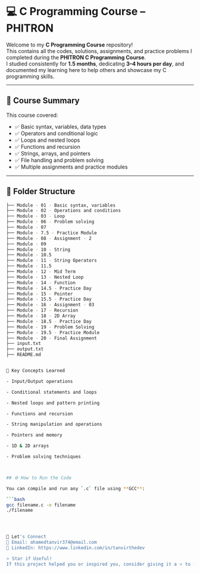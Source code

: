 # 💻 C Programming Course – PHITRON

Welcome to my **C Programming Course** repository!  
This contains all the codes, solutions, assignments, and practice problems I completed during the **PHITRON C Programming Course**.  
I studied consistently for **1.5 months**, dedicating **3–4 hours per day**, and documented my learning here to help others and showcase my C programming skills.

---

## 📘 Course Summary

This course covered:
- ✅ Basic syntax, variables, data types
- ✅ Operators and conditional logic
- ✅ Loops and nested loops
- ✅ Functions and recursion
- ✅ Strings, arrays, and pointers
- ✅ File handling and problem solving
- ✅ Multiple assignments and practice modules

---

## 📂 Folder Structure

```bash
├── Module - 01 - Basic syntax, variables
├── Module - 02 - Operations and conditions
├── Module - 03 - Loop
├── Module - 06 - Problem solving
├── Module - 07
├── Module - 7.5 - Practice Module
├── Module - 08 - Assignment - 2
├── Module - 09
├── Module - 10 - String
├── Module - 10.5
├── Module - 11 - String Operators
├── Module - 11.5
├── Module - 12 - Mid Term
├── Module - 13 - Nested Loop
├── Module - 14 - Function
├── Module - 14.5 - Practice Day
├── Module - 15 - Pointer
├── Module - 15.5 - Practice Day
├── Module - 16 - Assignment - 03
├── Module - 17 - Recursion
├── Module - 18 - 2D Array
├── Module - 18.5 - Practice Day
├── Module - 19 - Problem Solving
├── Module - 19.5 - Practice Module
├── Module - 20 - Final Assignment
├── input.txt
├── output.txt
├── README.md


🧠 Key Concepts Learned

- Input/Output operations

- Conditional statements and loops

- Nested loops and pattern printing

- Functions and recursion

- String manipulation and operations

- Pointers and memory

- 1D & 2D arrays

- Problem solving techniques



## ⚙️ How to Run the Code

You can compile and run any `.c` file using **GCC**:

```bash
gcc filename.c -o filename
./filename




🙌 Let's Connect
📧 Email: ahamedtanvir374@email.com
🔗 LinkedIn: https://www.linkedin.com/in/tanvirthedev

⭐ Star if Useful!
If this project helped you or inspired you, consider giving it a ⭐ to support!